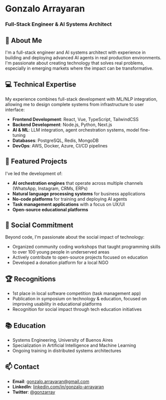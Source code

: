 # Gonzalo Arrayaran
### Full-Stack Engineer & AI Systems Architect

## 👋 About Me

I'm a full-stack engineer and AI systems architect with experience in building and deploying advanced AI agents in real production environments. I'm passionate about creating technology that solves real problems, especially in emerging markets where the impact can be transformative.

## 💻 Technical Expertise

My experience combines full-stack development with ML/NLP integration, allowing me to design complete systems from infrastructure to user interface:

- **Frontend Development**: React, Vue, TypeScript, TailwindCSS
- **Backend Development**: Node.js, Python, Next.js
- **AI & ML**: LLM integration, agent orchestration systems, model fine-tuning
- **Databases**: PostgreSQL, Redis, MongoDB
- **DevOps**: AWS, Docker, Azure, CI/CD pipelines

## 🔨 Featured Projects

I've led the development of:

- **AI orchestration engines** that operate across multiple channels (WhatsApp, Instagram, CRMs, ERPs)
- **Natural language processing systems** for business applications
- **No-code platforms** for training and deploying AI agents
- **Task management applications** with a focus on UX/UI
- **Open-source educational platforms**

## 🌱 Social Commitment

Beyond code, I'm passionate about the social impact of technology:

- Organized community coding workshops that taught programming skills to over 100 young people in underserved areas
- Actively contribute to open-source projects focused on education
- Developed a donation platform for a local NGO

## 🏆 Recognitions

- 1st place in local software competition (task management app)
- Publication in symposium on technology & education, focused on improving usability in educational platforms
- Recognition for social impact through tech education initiatives

## 📚 Education

- Systems Engineering, University of Buenos Aires
- Specialization in Artificial Intelligence and Machine Learning
- Ongoing training in distributed systems architectures

## 📫 Contact

- **Email**: gonzalo.arrayaran@gmail.com
- **LinkedIn**: [linkedin.com/in/gonzalo-arrayaran](https://www.linkedin.com/in/gonzalo-arrayaran/)
- **Twitter**: [@gonzarray](https://x.com/gonzarray)
